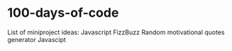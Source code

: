 # 100-days-of-code

List of miniproject ideas:
Javascript FizzBuzz
Random motivational quotes generator Javascipt 
